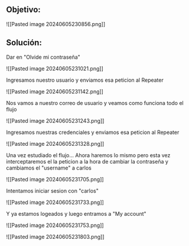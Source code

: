 
## Objetivo:

![[Pasted image 20240605230856.png]]

## Solución:

Dar en "Olvide mi contraseña"

![[Pasted image 20240605231021.png]]

Ingresamos nuestro usuario y enviamos esa peticion al Repeater

![[Pasted image 20240605231142.png]]

Nos vamos a nuestro correo de usuario y veamos como funciona todo el flujo

![[Pasted image 20240605231243.png]]

Ingresamos nuestras credenciales y enviamos esa peticion al Repeater

![[Pasted image 20240605231328.png]]


Una vez estudiado el flujo... Ahora haremos lo mismo pero esta vez interceptaremos el la peticion a la hora de cambiar la contraseña y cambiamos el "username" a carlos

![[Pasted image 20240605231705.png]]

Intentamos iniciar sesion con "carlos"

![[Pasted image 20240605231733.png]]

Y ya estamos logeados y luego entramos a "My account"

![[Pasted image 20240605231753.png]]

![[Pasted image 20240605231803.png]]

